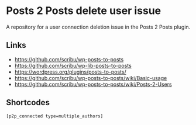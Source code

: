 # Posts 2 Posts delete user issue

A repository for a user connection deletion issue in the Posts 2 Posts plugin.

## Links

- https://github.com/scribu/wp-posts-to-posts
- https://github.com/scribu/wp-lib-posts-to-posts
- https://wordpress.org/plugins/posts-to-posts/
- https://github.com/scribu/wp-posts-to-posts/wiki/Basic-usage
- https://github.com/scribu/wp-posts-to-posts/wiki/Posts-2-Users

## Shortcodes

```
[p2p_connected type=multiple_authors]
```
